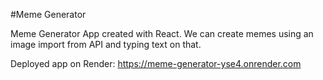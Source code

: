 #Meme Generator

Meme Generator App created with React. We can create memes using an image import from API and typing text on that.

Deployed app on Render:
https://meme-generator-yse4.onrender.com
